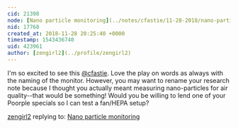 ```yaml
---
cid: 21398
node: [Nano particle monitoring](../notes/cfastie/11-28-2018/nano-particle-monitoring)
nid: 17768
created_at: 2018-11-28 20:25:40 +0000
timestamp: 1543436740
uid: 423961
author: [zengirl2](../profile/zengirl2)
---
```


I'm so excited to see this [@cfastie](/profile/cfastie). Love the play on words as always with the naming of the monitor. However, you may want to rename your research note because I thought you actually meant measuring nano-particles for air quality--that would be something! Would you be willing to lend one of your Poorple specials so I can test a fan/HEPA setup?

[zengirl2](../profile/zengirl2) replying to: [Nano particle monitoring](../notes/cfastie/11-28-2018/nano-particle-monitoring)

